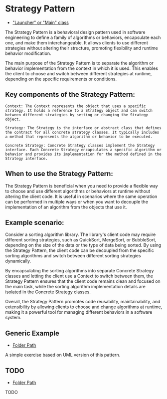 # Strategy Pattern
- ["Launcher" or "Main" class](./src/main/java/it/gb/StrategyPattern.java)

The Strategy Pattern is a behavioral design pattern used in software engineering to define a family of algorithms or behaviors, encapsulate each one, and make them interchangeable. It allows clients to use different strategies without altering their structure, promoting flexibility and runtime behavior modification.

The main purpose of the Strategy Pattern is to separate the algorithm or behavior implementation from the context in which it is used. This enables the client to choose and switch between different strategies at runtime, depending on the specific requirements or conditions.

## Key components of the Strategy Pattern:

    Context: The Context represents the object that uses a specific strategy. It holds a reference to a Strategy object and can switch between different strategies by setting or changing the Strategy object.

    Strategy: The Strategy is the interface or abstract class that defines the contract for all concrete strategy classes. It typically includes a method that represents the algorithm or behavior to be executed.

    Concrete Strategy: Concrete Strategy classes implement the Strategy interface. Each Concrete Strategy encapsulates a specific algorithm or behavior and provides its implementation for the method defined in the Strategy interface.

## When to use the Strategy Pattern:

The Strategy Pattern is beneficial when you need to provide a flexible way to choose and use different algorithms or behaviors at runtime without altering the client code. It is useful in scenarios where the same operation can be performed in multiple ways or when you want to decouple the implementation of an algorithm from the objects that use it.

## Example scenario:

Consider a sorting algorithm library. The library's client code may require different sorting strategies, such as QuickSort, MergeSort, or BubbleSort, depending on the size of the data or the type of data being sorted. By using the Strategy Pattern, the client code can be decoupled from the specific sorting algorithms and switch between different sorting strategies dynamically.

By encapsulating the sorting algorithms into separate Concrete Strategy classes and letting the client use a Context to switch between them, the Strategy Pattern ensures that the client code remains clean and focused on the main task, while the sorting algorithm implementation details are isolated in the Concrete Strategy classes.

Overall, the Strategy Pattern promotes code reusability, maintainability, and extensibility by allowing clients to choose and change algorithms at runtime, making it a powerful tool for managing different behaviors in a software system.


## Generic Example
- [Folder Path](./src/main/java/it/gb/generic)

A simple exercise based on UML version of this pattern.

## TODO
- [Folder Path](./src/main/java/it/gb/TODO/)

TODO